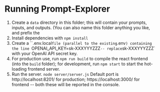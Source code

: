 # Running Prompt-Explorer

1. Create a `data` directory in this folder; this will contain your prompts, inputs, and outputs. (You can also name this folder anything you like, and prefix the 
2. Install dependencies with `npm install`
3. Create a ``.env.local` file (parallel to the existing `.env`) containing the line `OPENAI_API_KEY=sk-XXXYYYZZZ` -- replace `sk-XXXYYYZZZ` with your OpenAI API secret key.
4. For production use, run `npm run build` to compile the react frontend (into the `build` folder); for development, run `npm start` to start the hot-loading frontend server.
5. Run the server. `node server/server.js` Default port is http://localhost:8201/ for production; https://localhost:3000/ for frontend -- both these will be reported in the console.
